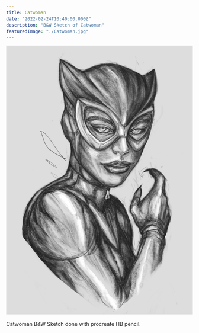 ```yaml
---
title: Catwoman
date: "2022-02-24T10:40:00.000Z"
description: "B&W Sketch of Catwoman"
featuredImage: "./Catwoman.jpg"
---
```


![Catwoman](./Catwoman.jpg)

Catwoman B&W Sketch done with procreate HB pencil.
